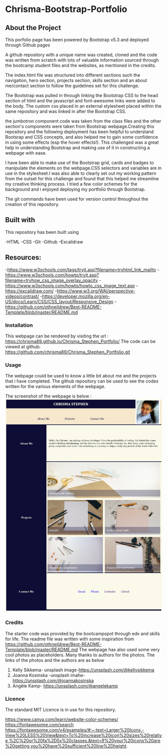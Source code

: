# Chrisma-Bootstrap-Portfolio


## About the Project

This porfolio page has been powered by Bootstrap v5.3 and deployed through Github pages

A github repository with a unique name was created, cloned and the code was written from scratch with lots of valuable information sourced through the bootcamp student files and the websites, as mentioned in the credits.

The index.html file was structured into different sections such the navigation, hero section, projects section, skills section and an about me/contact section to follow the guidelines set for this challenge.

The Bootstrap was pulled in through linking the Bootstrap CSS to the head section of html and the javascript and font-awesome links were added to the body. The custom css placed in an external stylesheet placed within the same repository and was linked in after the Bootstrap CSS.

the jumbotron component code was taken from the class files and the other section's components were taken from Bootstrap webpage.Creating this repository and the following deployment has been helpful to understand Bootsrap and CSS concepts, and also helped me to gain some confidence in using some effects (esp the hover effects!). This challenged was a great help in understanding Bootstrap and making use of it in constructing a webpage with ease.

I have been able to make use of the Bootstrap grid, cards and badges to manipulate the elements on the webpage.CSS selectors and variables are in use in the stylesheet.I was also able to clearly set out my working pattern from the outset for this challenge and found that this helped me streamline my creative thinking process. I tried a few color schemes for the background and i enjoyed deploying my portfolio through Bootstrap.

The git commands have been used for version control throughout the creation of this repository.

## Built with

This repository has been built using 

-HTML
-CSS 
-Git 
-Github 
-Excalidraw

## Resources:

-https://www.w3schools.com/tags/tryit.asp?filename=tryhtml_link_mailto
-https://www.w3schools.com/howto/tryit.asp?filename=tryhow_css_image_overlay_opacity
-https://www.w3schools.com/howto/howto_css_image_text.asp
-https://excalidraw.com/
-https://www.w3.org/WAI/perspective-videos/contrast/
-https://developer.mozilla.org/en-US/docs/Learn/CSS/CSS_layout/Responsive_Design
-https://github.com/othneildrew/Best-README-Template/blob/master/README.md

### Installation

This webpage can be rendered by visiting the url : https://chrisma89.github.io/Chrisma_Stephen_Portfolio/
The code can be viewed at github: https://github.com/chrisma89/Chrisma_Stephen_Portfolio.git

### Usage

The webpage could be used to know a little bit about me and the projects that i have completed. The github repository can be used to see the codes written for the various elements of the webpage. 

The screenshot of the webpage is below : ![webpagescreenshot](/images/webpagescreenshot2.png)

### Credits

The starter code was provided by the bootcampspot through edx and skills for life. 
The readme file was written with some inspiration from https://github.com/othneildrew/Best-README-Template/blob/master/README.md
The webpage has also used some very cool photos as placeholders. Many thanks to authors for the photos. The links of the photos and the authors are as below
1. Kelly Sikkema- unsplash image-https://unsplash.com/@kellysikkema
2. Joanna Kosinska -unsplash imahe-https://unsplash.com/@joannakosinska
3. Angèle Kamp-
https://unsplash.com/@angelekamp


### Licence
The standard MIT Licence is in use for this repository.







https://www.canva.com/learn/website-color-schemes/
https://fontawesome.com/search
https://fontawesome.com/v4/examples/#:~:text=Larger%20Icons,-View%20LESS%20View&text=To%20increase%20icon%20sizes%20relative,%2C%20or%20fa%2D5x%20classes.&text=If%20your%20icons%20are%20getting,you%20have%20sufficient%20line%2Dheight.